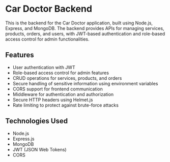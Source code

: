# Car Doctor Backend

This is the backend for the Car Doctor application, built using Node.js, Express, and MongoDB. The backend provides APIs for managing services, products, orders, and users, with JWT-based authentication and role-based access control for admin functionalities.

## Features

- User authentication with JWT
- Role-based access control for admin features
- CRUD operations for services, products, and orders
- Secure handling of sensitive information using environment variables
- CORS support for frontend communication
- Middleware for authentication and authorization
- Secure HTTP headers using Helmet.js
- Rate limiting to protect against brute-force attacks

## Technologies Used

- Node.js
- Express.js
- MongoDB
- JWT (JSON Web Tokens)
- CORS
